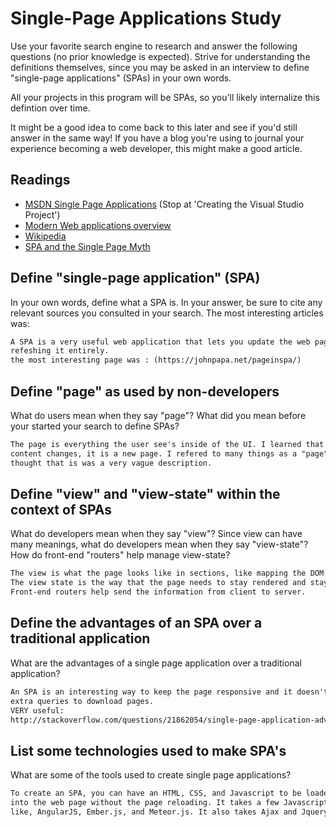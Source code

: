 # Single-Page Applications Study

Use your favorite search engine to research and answer the following questions
(no prior knowledge is expected). Strive for understanding the definitions
themselves, since you may be asked in an interview to define "single-page
applications" (SPAs) in your own words.

All your projects in this program will be SPAs, so you'll likely internalize
this defintion over time.

It might be a good idea to come back to this later and see if you'd still answer
in the same way! If you have a blog you're using to journal your experience
becoming a web developer, this might make a good article.

## Readings

-   [MSDN Single Page Applications](https://msdn.microsoft.com/en-us/magazine/dn463786.aspx) (Stop at 'Creating the Visual Studio Project')
-   [Modern Web applications overview](http://singlepageappbook.com/goal.html)
-   [Wikipedia](https://en.wikipedia.org/wiki/Single-page_application)
-   [SPA and the Single Page Myth](https://johnpapa.net/pageinspa/)

## Define "single-page application" (SPA)

In your own words, define what a SPA is. In your answer, be sure to cite any
relevant sources you consulted in your search.
The most interesting articles was:

```md
A SPA is a very useful web application that lets you update the web page without
refeshing it entirely.
the most interesting page was : (https://johnpapa.net/pageinspa/)
```

## Define "page" as used by non-developers

What do users mean when they say "page"? What did you mean before your started
your search to define SPAs?

```md
The page is everything the user see's inside of the UI. I learned that when the
content changes, it is a new page. I refered to many things as a "page" because I
thought that is was a very vague description.
```

## Define "view" and "view-state" within the context of SPAs

What do developers mean when they say "view"? Since view can have many meanings,
what do developers mean when they say "view-state"? How do front-end "routers"
help manage view-state?

```md
The view is what the page looks like in sections, like mapping the DOM.
The view state is the way that the page needs to stay rendered and stay together.
Front-end routers help send the information from client to server.
```

## Define the advantages of an SPA over a traditional application

What are the advantages of a single page application over a traditional application?

```md
An SPA is an interesting way to keep the page responsive and it doesn't require
extra queries to download pages.
VERY useful:
http://stackoverflow.com/questions/21862054/single-page-application-advantages-and-disadvantages
```

## List some technologies used to make SPA's

What are some of the tools used to create single page applications?

```md
To create an SPA, you can have an HTML, CSS, and Javascript to be loaded dynamically
into the web page without the page reloading. It takes a few Javascript frameworks
like, AngularJS, Ember.js, and Meteor.js. It also takes Ajax and Jquery to normalize Ajax' behavior in different browsers.
```
